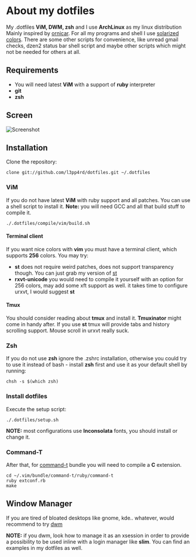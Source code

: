 # About my dotfiles

My .dotfiles **ViM, DWM, zsh** and I use **ArchLinux** as my linux distribution
Mainly inspired by [ornicar](https://github.com/ornicar/dotfiles). For all my programs and shell I use [solarized
colors](http://ethanschoonover.com/solarized). There are some other scripts for convenience, like
unread gmail checks, dzen2 status bar shell script and maybe other scripts which might not be needed for others at all.

## Requirements

- You will need latest **ViM** with a support of **ruby** interpreter
- **git**
- **zsh**

## Screen

![Screenshot](https://raw.github.com/l3pp4rd/dotfiles/master/screen.png)

## Installation

Clone the repository:

    clone git://github.com/l3pp4rd/dotfiles.git ~/.dotfiles

### ViM

If you do not have latest **ViM** with ruby support and all patches. You can use a shell script to install it.
**Note:** you will need GCC and all that build stuff to compile it.

    ./.dotfiles/compile/vim/build.sh

#### Terminal client

If you want nice colors with **vim** you must have a terminal client, which supports **256** colors. You may try:

- **st** does not require weird patches, does not support transparency though. You can just grab my version of
[st](https://github.com/l3pp4rd/st)
- **rxvt-unicode** you would need to compile it yourself with an option for 256 colors, may add some xft support as well.
it takes time to configure urxvt, I would suggest **st**

#### Tmux

You should consider reading about **tmux** and install it. **Tmuxinator** might come in handy after.
If you use **st** tmux will provide tabs and history scrolling support. Mouse scroll in urxvt really suck.

### Zsh

If you do not use **zsh** ignore the .zshrc installation, otherwise you could try to use it instead
of bash - install **zsh** first and use it as your default shell by running:

    chsh -s $(which zsh)

### Install dotfiles

Execute the setup script:

    ./.dotfiles/setup.sh

**NOTE:** most configurations use **Inconsolata** fonts, you should install or change it.

### Command-T

After that, for [command-t](http://github.com/wincent/Command-T) bundle you will need
to compile a **C** extension.

    cd ~/.vim/bundle/command-t/ruby/command-t
    ruby extconf.rb
    make

## Window Manager

If you are tired of bloated desktops like gnome, kde.. whatever, would recommend to try [dwm](http://dwm.suckless.org/)

**NOTE:** if you dwm, look how to manage it as an xsession in order to provide a possibility to be used inline
with a login manager like **slim**. You can find an examples in my dotfiles as well.


